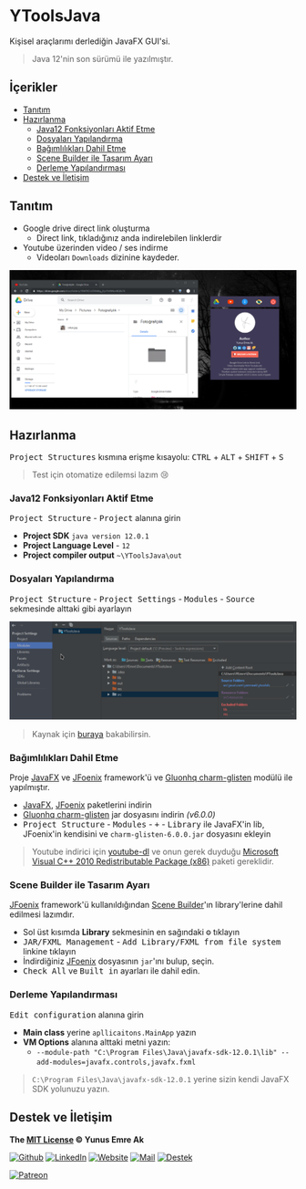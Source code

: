 # YToolsJava <!-- omit in toc -->

Kişisel araçlarımı derlediğin JavaFX GUI'si.

> Java 12'nin son sürümü ile yazılmıştır.

## İçerikler <!-- omit in toc -->

- [Tanıtım](#Tan%C4%B1t%C4%B1m)
- [Hazırlanma](#Haz%C4%B1rlanma)
  - [Java12 Fonksiyonları Aktif Etme](#Java12-Fonksiyonlar%C4%B1-Aktif-Etme)
  - [Dosyaları Yapılandırma](#Dosyalar%C4%B1-Yap%C4%B1land%C4%B1rma)
  - [Bağımlılıkları Dahil Etme](#Ba%C4%9F%C4%B1ml%C4%B1l%C4%B1klar%C4%B1-Dahil-Etme)
  - [Scene Builder ile Tasarım Ayarı](#Scene-Builder-ile-Tasar%C4%B1m-Ayar%C4%B1)
  - [Derleme Yapılandırması](#Derleme-Yap%C4%B1land%C4%B1rmas%C4%B1)
- [Destek ve İletişim](#Destek-ve-%C4%B0leti%C5%9Fim)

## Tanıtım

- Google drive direct link oluşturma
  - Direct link, tıkladığınız anda indirelebilen linklerdir
- Youtube üzerinden video / ses indirme
  - Videoları `Downloads` dizinine kaydeder.

[![app](res/app.gif)](res/app.mp4)

## Hazırlanma

<kbd>Project Structures</kbd> kısmına erişme kısayolu: <kbd>CTRL</kbd> + <kbd>ALT</kbd> + <kbd>SHIFT</kbd> + <kbd>S</kbd>

> Test için otomatize edilemsi lazım 😢

### Java12 Fonksiyonları Aktif Etme

<kbd>Project Structure</kbd> - <kbd>Project</kbd> alanına girin

- **Project SDK** `java version 12.0.1`
- **Project Language Level** - `12`
- **Project compiler output** `~\YToolsJava\out`

### Dosyaları Yapılandırma

<kbd>Project Structure</kbd> - <kbd>Project Settings</kbd> - <kbd>Modules</kbd> - <kbd>Source</kbd> sekmesinde alttaki gibi ayarlayın

![](res/intellij_res_file.png)

> Kaynak için [buraya](https://openjfx.io/openjfx-docs/#install-javafx) bakabilirsin.

### Bağımlılıkları Dahil Etme

Proje [JavaFX] ve [JFoenix] framework'ü ve [Gluonhq charm-glisten] modülü ile yapılmıştır.

- [JavaFX], [JFoenix] paketlerini indirin
- [Gluonhq charm-glisten] jar dosyasını indirin _(v6.0.0)_
- <kbd>Project Structure</kbd> - <kbd>Modules</kbd> - <kbd>+</kbd> - <kbd>Library</kbd> ile JavaFX'in lib, JFoenix'in kendisini ve `charm-glisten-6.0.0.jar` dosyasını ekleyin

> Youtube indirici için [youtube-dl](https://yt-dl.org/downloads/2019.06.21/youtube-dl.exe) ve onun gerek duyduğu [Microsoft Visual C++ 2010 Redistributable Package (x86)](https://download.microsoft.com/download/5/B/C/5BC5DBB3-652D-4DCE-B14A-475AB85EEF6E/vcredist_x86.exe) paketi gereklidir.

### Scene Builder ile Tasarım Ayarı

[JFoenix] framework'ü kullanıldığından [Scene Builder]'ın library'lerine dahil edilmesi lazımdır.

- Sol üst kısımda **Library** sekmesinin en sağındaki <kbd>⚙</kbd> tıklayın
- <kbd>JAR/FXML Management</kbd> - <kbd>Add Library/FXML from file system</kbd> linkine tıklayın
- İndirdiğiniz [JFoenix] dosyasının `jar`'ını bulup, seçin.
- <kbd>Check All</kbd> ve <kbd>Built in</kbd> ayarları ile dahil edin.

### Derleme Yapılandırması

<kbd>Edit configuration</kbd> alanına girin

- **Main class** yerine `apllicaitons.MainApp` yazın
- **VM Options** alanına alttaki metni yazın:
  - `--module-path "C:\Program Files\Java\javafx-sdk-12.0.1\lib" --add-modules=javafx.controls,javafx.fxml`

> `C:\Program Files\Java\javafx-sdk-12.0.1` yerine sizin kendi JavaFX SDK yolunuzu yazın.

## Destek ve İletişim

**The [MIT License](https://choosealicense.com/licenses/mit/) &copy; Yunus Emre Ak**

[![Github](https://drive.google.com/uc?id=1PzkuWOoBNMg0uOMmqwHtVoYt0WCqi-O5)][github]
[![LinkedIn](https://drive.google.com/uc?id=1hvdil0ZHVEzekQ4AYELdnPOqzunKpnzJ)][linkedin]
[![Website](https://drive.google.com/uc?id=1wR8Ph0FBs36ZJl0Ud-HkS0LZ9b66JBqJ)][website]
[![Mail](https://drive.google.com/uc?id=142rP0hbrnY8T9kj_84_r7WxPG1hzWEcN)][mail]
[![Destek](https://drive.google.com/uc?id=1zyU7JWlw4sJTOx46gJlHOfYBwGIkvMQs)][bağış anlık]

[![Patreon](https://drive.google.com/uc?id=11YmCRmySX7v7QDFS62ST2JZuE70RFjDG)][bağış aylık]

[javafx]: http://gluonhq.com/download/javafx-12-0-1-sdk-windows/
[jfoenix]: https://search.maven.org/remotecontent?filepath=com/jfoenix/jfoenix/9.0.8/jfoenix-9.0.8.jar
[gluonhq charm-glisten]: https://nexus.gluonhq.com/nexus/content/repositories/releases/com/gluonhq/charm-glisten/
[scene builder]: https://gluonhq.com/products/scene-builder/thanks/?dl=/download/scene-builder-11-windows-x64/

<!-- İletişim -->

[mail]: mailto::yedhrab@gmail.com?subject=YBilgiler%20%7C%20Github
[github]: https://github.com/yedhrab
[website]: https://yemreak.com
[linkedin]: https://www.linkedin.com/in/yemreak/
[bağış anlık]: https://gogetfunding.com/yemreak/
[bağış aylık]: https://www.patreon.com/yemreak/

<!-- İletişim Sonu -->

